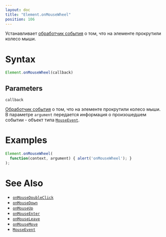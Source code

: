 ```yaml
---
layout: doc
title: "Element.onMouseWheel"
position: 106
---
```


Устанавливает [обработчик события](../../Script/) о том, что на элементе прокрутили колесо мыши.

# Syntax

```js
Element.onMouseWheel(callback)
```

## Parameters

`callback`

[Обработчик события](../../Script/) о том, что на элементе прокрутили колесо мыши. В параметре
`argument` передается информация о произошедшем событии - объект типа [`MouseEvent`](../MouseEvent/).

# Examples

```js
Element.onMouseWheel(
  function(context, argument) { alert('onMouseWheel'); }
);
```

# See Also

* [`onMouseDoubleClick`](Element.onMouseDoubleClick/)
* [`onMouseDown`](Element.onMouseDown/)
* [`onMouseUp`](Element.onMouseUp/)
* [`onMouseEnter`](Element.onMouseEnter/)
* [`onMouseLeave`](Element.onMouseLeave/)
* [`onMouseMove`](Element.onMouseMove/)
* [`MouseEvent`](../MouseEvent/)
